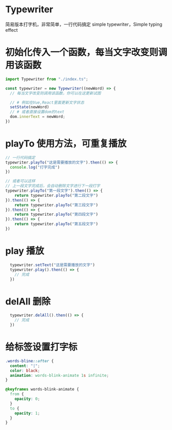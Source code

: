 # Typewriter
简易版本打字机，非常简单，一行代码搞定
simple typewriter，Simple typing effect

# 初始化传入一个函数，每当文字改变则调用该函数
```typescript
import Typewriter from "./index.ts";

const typewriter = new Typewriter((newWord) => {
  // 每当文字改变则调用该函数，你可以在这更新试图

  // # 例如在Vue,React里面更新文字状态
  setState(newWord)
  // # 或者直接设置dom的text
  dom.innerText = newWord;
})
```

# playTo 使用方法，可重复播放
```typescript
// 一行代码搞定
typewriter.playTo("这是需要播放的文字").then(() => {
  console.log("打字完成")
})

// 或者可以这样
// 上一段文字完成后，会自动删除文字进行下一段打字
typewriter.playTo("第一段文字").then(() => {
    return typewriter.playTo("第二段文字")
}).then(() => {
    return typewriter.playTo("第三段文字")
}).then(() => {
    return typewriter.playTo("第四段文字")
}).then(() => {
    return typewriter.playTo("第五段文字")
})
```

# play 播放
```typescript
  typewriter.setText("这是需要播放的文字")
  typewriter.play().then(() => {
    // 完成
  })
```

# delAll 删除
```typescript
  typewriter.delAll().then(() => {
    // 完成
  })
```


# 给标签设置打字标

```css
.words-bline::after {
  content: "|";
  color: black;
  animation: words-blink-animate 1s infinite;
}

@keyframes words-blink-animate {
  from {
    opacity: 0;
  }
  to {
    opacity: 1;
  }
}

```
